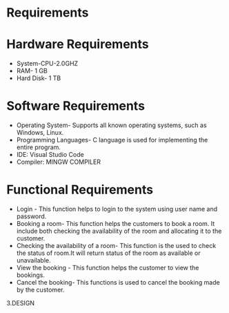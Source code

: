 # Requirements

# Hardware Requirements
* System-CPU-2.0GHZ
* RAM- 1 GB 
* Hard Disk- 1 TB 
 
 
 # Software Requirements
 * Operating System- Supports all known operating systems, such as Windows, Linux. 
 * Programming Languages- C language  is used for implementing the entire program.
 * IDE: Visual Studio Code
 * Compiler: MINGW COMPILER 
 
 
 
# Functional Requirements
* Login - This function helps to login to the system using user name and password.
* Booking a room- This function helps the customers to book a room. It include both checking the availability of the room and allocating it to the customer.
* Checking the availability of a room- This function is the used to check the status of room.It will return status of the room as available or unavailable.
* View the booking - This function helps the customer to view the bookings. 
* Cancel the booking- This functions is used to cancel the booking made by the customer. 
 
 
 
 
 
 
 
 
3.DESIGN 
 
 
  
